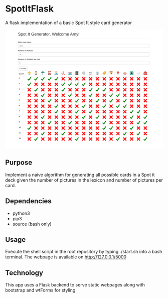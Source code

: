 # SpotItFlask
A flask implementation of a basic Spot It style card generator

![Demo of Spot It Generator](images/Generator.png)
## Purpose
Implement a naive algorithm for generating all possible cards in a Spot it deck
given the number of pictures in the lexicon and number of pictures per card.

## Dependencies
- python3 
- pip3
- source (bash only)
## Usage
Execute the shell script in the root repository by typing ./start.sh into a bash terminal.
The webpage is available on http://127.0.0.1/5000

## Technology
This app uses a Flask backend to serve static webpages along with bootstrap and wtForms for styling
